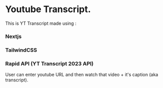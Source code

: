# Youtube Transcript.

This is YT Transcript made using : 
### Nextjs
### TailwindCSS
### Rapid API (YT Transcript 2023 API)

User can enter youtube URL and then watch that video + it's caption (aka transcript).
